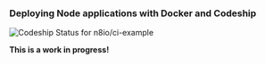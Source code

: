 ### Deploying Node applications with Docker and Codeship

![Codeship Status for n8io/ci-example](https://codeship.com/projects/1feac0e0-2a42-0133-a448-3a93b718c323/status?branch=master)

**This is a work in progress!**